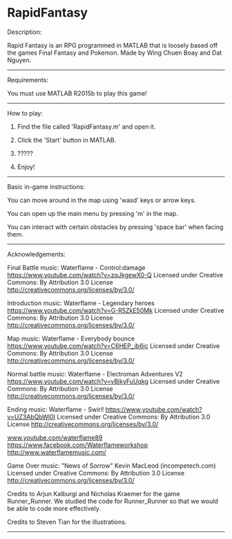 # RapidFantasy

Description:

Rapid Fantasy is an RPG programmed in MATLAB that is loosely based off the games Final Fantasy and Pokemon.
Made by Wing Chuen Boay and Dat Nguyen.
____________________________________________________________________
Requirements:

You must use MATLAB R2015b to play this game!
____________________________________________________________________
How to play:

1) Find the file called 'RapidFantasy.m' and open it.

2) Click the 'Start' button in MATLAB.

3) ?????

4) Enjoy!
____________________________________________________________________
Basic in-game instructions:

You can move around in the map using 'wasd' keys or arrow keys.

You can open up the main menu by pressing 'm' in the map.

You can interact with certain obstacles by pressing 'space bar' when facing them.
____________________________________________________________________

Acknowledgements:

Final Battle music:
Waterflame - Control:damage
https://www.youtube.com/watch?v=zqJkgewX0-Q
Licensed under Creative Commons: By Attribution 3.0 License
http://creativecommons.org/licenses/by/3.0/

Introduction music:
Waterflame - Legendary heroes
https://www.youtube.com/watch?v=G-R5ZkE50Mk
Licensed under Creative Commons: By Attribution 3.0 License
http://creativecommons.org/licenses/by/3.0/

Map music:
Waterflame - Everybody bounce
https://www.youtube.com/watch?v=C6HEP_jb6jc
Licensed under Creative Commons: By Attribution 3.0 License
http://creativecommons.org/licenses/by/3.0/

Normal battle music:
Waterflame - Electroman Adventures V2
https://www.youtube.com/watch?v=vBikyFuUqkg
Licensed under Creative Commons: By Attribution 3.0 License
http://creativecommons.org/licenses/by/3.0/

Ending music:
Waterflame - Swirl!
https://www.youtube.com/watch?v=UZ3AbQbWl0I
Licensed under Creative Commons: By Attribution 3.0 License
http://creativecommons.org/licenses/by/3.0/

www.youtube.com/waterflame89
https://www.facebook.com/Waterflameworkshop
http://www.waterflamemusic.com/

Game Over music:
"News of Sorrow" Kevin MacLeod (incompetech.com)
Licensed under Creative Commons: By Attribution 3.0 License
http://creativecommons.org/licenses/by/3.0/

Credits to Arjun Kalburgi and Nicholas Kraemer for the game Runner_Runner. We studied the code for Runner_Runner so that we would be able to code more effectively.

Credits to Steven Tian for the illustrations.
______________________________________________________________________
